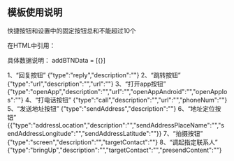 ## 模板使用说明 ##

快捷按钮和设置中的固定按钮总和不能超过10个

在HTML中引用：
<add-shortcutbutton :data="addBTNData" />

具体数据说明：
addBTNData = [{}]

1、“回复按钮”
{"type":"reply","description":""}
2、“跳转按钮”
{"type":"url","description":"","url":""}
3、“打开app按钮”
{"type":"openApp","description":"","url":"","openAppAndroid":"","openAppIos":""}
4、“打电话按钮”
{"type":"call","description":"","url":"","phoneNum":""}
5、“发送地址按钮”
{"type":"sendAddress","description":""}
6、“地址定位按钮”
{{"type":"addressLocation","description":"","sendAddressPlaceName":"","sendAddressLongitude":"","sendAddressLatitude":""}}
7、“拍摄按钮”
{"type":"screen","description":"","targetContact":""}
8、“调起指定联系人”
{"type":"bringUp","description":"","targetContact":"","presendContent":""}


